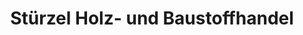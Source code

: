 ---
title: "Stürzel Holz- und Baustoffhandel"
url: /oebisfelde-weferlingen/stuerzel-holz-und-baustoffhandel/
shop: Baustoffe
---
